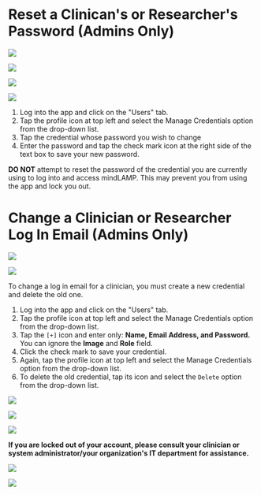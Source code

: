 # Reset a Clinican's or Researcher's Password (Admins Only)

![](../../05-start_here/assets/users_tab.jpg)

![](../../05-start_here/assets/Untitled_61.png)

![](../../05-start_here/assets/Screen_Shot_2020-10-02_at_3.27.40_PM.png)

![](../../05-start_here/assets/Screen_Shot_2020-10-02_at_3.27.55_PM.png)

1. Log into the app and click on the "Users" tab.
2. Tap the profile icon at top left and select the Manage Credentials option from the drop-down list. 
3. Tap the credential whose password you wish to change
4. Enter the password and tap the check mark icon at the right side of the text box to save your new password.

**DO NOT** attempt to reset the password of the credential you are currently using to log into and access mindLAMP. This may prevent you from using the app and lock you out.

# Change a Clinician or Researcher Log In Email (Admins Only)

![](../../05-start_here/assets/users_tab.jpg)

![](../../05-start_here/assets/Untitled_61.png)

To change a log in email for a clinician, you must create a new credential and delete the old one.

1. Log into the app and click on the "Users" tab.
2. Tap the profile icon at top left and select the Manage Credentials option from the drop-down list. 
3. Tap the `[+]` icon and enter only: **Name, Email Address, and Password.** You can ignore the **Image** and **Role** field.
4. Click the check mark to save your credential.
5. Again, tap the profile icon at top left and select the Manage Credentials option from the drop-down list. 
6. To delete the old credential, tap its icon and select the `Delete` option from the drop-down list.

![](../../05-start_here/assets/Screen_Shot_2020-10-02_at_3.27.24_PM.png)

![](../../05-start_here/assets/Screen_Shot_2020-10-02_at_3.26.07_PM.png)

![](../../05-start_here/assets/Untitled_62.png)

**If you are locked out of your account, please consult your clinician or system administrator/your organization's IT department for assistance.**

![](../../05-start_here/assets/Untitled_62.png)

![](../../05-start_here/assets/Screen_Shot_2020-10-02_at_3.28.11_PM.png)
